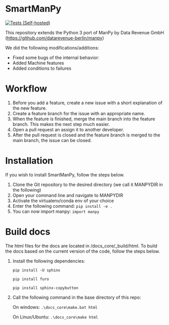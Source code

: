 
# SmartManPy


[![Tests (Self-hosted)](https://github.com/AImotion-Bavaria/ManPyExperiments/actions/workflows/tests_self_hosted.yml/badge.svg)](https://github.com/AImotion-Bavaria/ManPyExperiments/actions/workflows/tests_self_hosted.yml)

This repository extends the Python 3 port of ManPy by Data Revenue GmbH (https://github.com/datarevenue-berlin/manpy)

We did the following modifications/additions:

* Fixed some bugs of the internal behavior:
* Added Machine features
* Added conditions to failures

# Workflow


1. Before you add a feature, create a new issue with a short explanation of the new feature.
2. Create a feature branch for the issue with an appropriate name.
3. When the feature is finished, merge the main branch into the feature branch. This makes the next step much easier.
4. Open a pull request an assign it to another developer.
5. After the pull request is closed and the feature branch is merged to the main branch, the issue can be closed.

# Installation

If you wish to install SmartManPy, follow the steps below.

1. Clone the Git repository to the desired directory (we call it MANPYDIR in the following)
2. Open your command line and navigate to MANPYDIR
3. Activate the virtualenv/conda env of your choice
4. Enter the following command:
   `pip install -e .`
5. You can now import manpy: `import manpy`

# Build docs

The html files for the docs are located in /docs_core/_build/html.
To build the docs based on the current version of the code, follow the steps below.

1. Install the following dependencies:

    `pip install -U sphinx`

    `pip install furo`

    `pip install sphinx-copybutton`

2. Call the following command in the base directory of this repo:

    On windows: `.\docs_core\make.bat html`

    On Linux/Ubuntu: `.\docs_core\make html`


